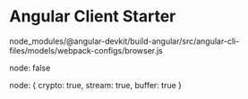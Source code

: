 # Angular Client Starter

node_modules/@angular-devkit/build-angular/src/angular-cli-files/models/webpack-configs/browser.js

node: false

node: { crypto: true, stream: true, buffer: true }
